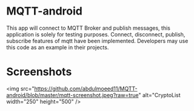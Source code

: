 # MQTT-android
This app will connect to MQTT Broker and publish messages, this application is solely for testing purposes. Connect, disconnect, publish, subscribe features of mqtt have been implemented. Developers may use this code as an example in their projects.

# Screenshots

<img src="https://github.com/abdulmoeed11/MQTT-android/blob/master/mqtt-screenshot.jpeg?raw=true" alt="CryptoList width="250" height="500" /> 

